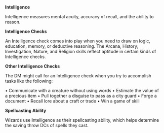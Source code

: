__**Intelligence**__

Intelligence measures mental acuity, accuracy of recall, and the ability to reason.

**Intelligence Checks**

An Intelligence check comes into play when you need to draw on logic, education, memory, or deductive reasoning. The Arcana, History, Investigation, Nature, and Religion skills reflect aptitude in certain kinds of Intelligence checks.

**Other Intelligence Checks**

The DM might call for an Intelligence check when you try to accomplish tasks like the following:

• Communicate with a creature without using words
• Estimate the value of a precious item
• Pull together a disguise to pass as a city guard
• Forge a document
• Recall lore about a craft or trade
• Win a game of skill

**Spellcasting Ability**

Wizards use Intelligence as their spellcasting ability, which helps determine the saving throw DCs of spells they cast.